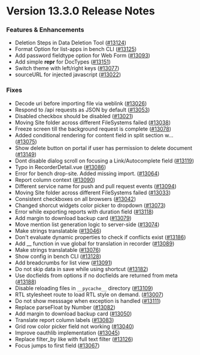 # Version 13.3.0 Release Notes

### Features & Enhancements

- Deletion Steps in Data Deletion Tool ([#13124](https://github.com/saashq/saashq/pull/13124))
- Format Option for list-apps in bench CLI ([#13125](https://github.com/saashq/saashq/pull/13125))
- Add password fieldtype option for Web Form ([#13093](https://github.com/saashq/saashq/pull/13093))
- Add simple __repr__ for DocTypes ([#13151](https://github.com/saashq/saashq/pull/13151))
- Switch theme with left/right keys ([#13077](https://github.com/saashq/saashq/pull/13077))
- sourceURL for injected javascript ([#13022](https://github.com/saashq/saashq/pull/13022))

### Fixes

- Decode uri before importing file via weblink ([#13026](https://github.com/saashq/saashq/pull/13026))
- Respond to /api requests as JSON by default ([#13053](https://github.com/saashq/saashq/pull/13053))
- Disabled checkbox should be disabled ([#13021](https://github.com/saashq/saashq/pull/13021))
- Moving Site folder across different FileSystems failed ([#13038](https://github.com/saashq/saashq/pull/13038))
- Freeze screen till the background request is complete ([#13078](https://github.com/saashq/saashq/pull/13078))
- Added conditional rendering for content field in split section w… ([#13075](https://github.com/saashq/saashq/pull/13075))
- Show delete button on portal if user has permission to delete document ([#13149](https://github.com/saashq/saashq/pull/13149))
- Dont disable dialog scroll on focusing a Link/Autocomplete field ([#13119](https://github.com/saashq/saashq/pull/13119))
- Typo in RecorderDetail.vue ([#13086](https://github.com/saashq/saashq/pull/13086))
- Error for bench drop-site. Added missing import. ([#13064](https://github.com/saashq/saashq/pull/13064))
- Report column context ([#13090](https://github.com/saashq/saashq/pull/13090))
- Different service name for push and pull request events ([#13094](https://github.com/saashq/saashq/pull/13094))
- Moving Site folder across different FileSystems failed ([#13033](https://github.com/saashq/saashq/pull/13033))
- Consistent checkboxes on all browsers ([#13042](https://github.com/saashq/saashq/pull/13042))
- Changed shorcut widgets color picker to dropdown ([#13073](https://github.com/saashq/saashq/pull/13073))
- Error while exporting reports with duration field ([#13118](https://github.com/saashq/saashq/pull/13118))
- Add margin to download backup card ([#13079](https://github.com/saashq/saashq/pull/13079))
- Move mention list generation logic to server-side ([#13074](https://github.com/saashq/saashq/pull/13074))
- Make strings translatable ([#13046](https://github.com/saashq/saashq/pull/13046))
- Don't evaluate dynamic properties to check if conflicts exist ([#13186](https://github.com/saashq/saashq/pull/13186))
- Add __ function in vue global for translation in recorder ([#13089](https://github.com/saashq/saashq/pull/13089))
- Make strings translatable ([#13076](https://github.com/saashq/saashq/pull/13076))
- Show config in bench CLI ([#13128](https://github.com/saashq/saashq/pull/13128))
- Add breadcrumbs for list view ([#13091](https://github.com/saashq/saashq/pull/13091))
- Do not skip data in save while using shortcut ([#13182](https://github.com/saashq/saashq/pull/13182))
- Use docfields from options if no docfields are returned from meta ([#13188](https://github.com/saashq/saashq/pull/13188))
- Disable reloading files in `__pycache__` directory ([#13109](https://github.com/saashq/saashq/pull/13109))
- RTL stylesheet route to load RTL style on demand. ([#13007](https://github.com/saashq/saashq/pull/13007))
- Do not show messsage when exception is handled ([#13111](https://github.com/saashq/saashq/pull/13111))
- Replace parseFloat by Number ([#13082](https://github.com/saashq/saashq/pull/13082))
- Add margin to download backup card ([#13050](https://github.com/saashq/saashq/pull/13050))
- Translate report column labels ([#13083](https://github.com/saashq/saashq/pull/13083))
- Grid row color picker field not working ([#13040](https://github.com/saashq/saashq/pull/13040))
- Improve oauthlib implementation ([#13045](https://github.com/saashq/saashq/pull/13045))
- Replace filter_by like with full text filter ([#13126](https://github.com/saashq/saashq/pull/13126))
- Focus jumps to first field ([#13067](https://github.com/saashq/saashq/pull/13067))